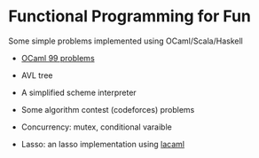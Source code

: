# Functional Programming for Fun

Some simple problems implemented using OCaml/Scala/Haskell

- [OCaml 99 problems](http://ocaml.org/tutorials/99problems.html)
	
- AVL tree

- A simplified scheme interpreter

- Some algorithm contest (codeforces) problems

- Concurrency: mutex, conditional varaible

- Lasso: an lasso implementation using [lacaml](https://bitbucket.org/mmottl/lacaml)
